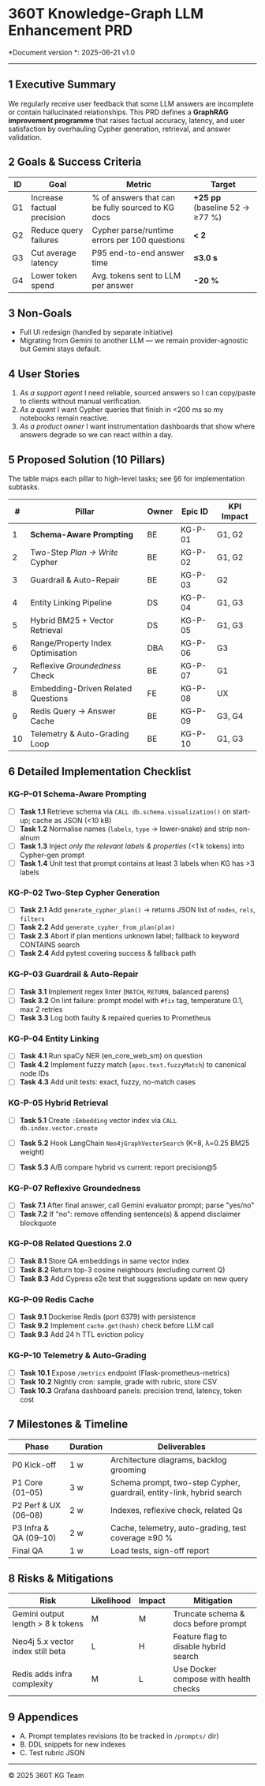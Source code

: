 # 360T Knowledge-Graph LLM Enhancement PRD

*Document version *: 2025-06-21 v1.0

---

## 1  Executive Summary
We regularly receive user feedback that some LLM answers are incomplete or contain hallucinated relationships. This PRD defines a **GraphRAG improvement programme** that raises factual accuracy, latency, and user satisfaction by overhauling Cypher generation, retrieval, and answer validation.

## 2  Goals & Success Criteria
| ID | Goal | Metric | Target |
|----|------|--------|--------|
| G1 | Increase factual precision | % of answers that can be fully sourced to KG docs | **+25 pp** (baseline 52 → ≥77 %) |
| G2 | Reduce query failures | Cypher parse/runtime errors per 100 questions | **< 2** |
| G3 | Cut average latency | P95 end-to-end answer time | **≤3.0 s** |
| G4 | Lower token spend | Avg. tokens sent to LLM per answer | **-20 %** |

## 3  Non-Goals
* Full UI redesign (handled by separate initiative)
* Migrating from Gemini to another LLM — we remain provider-agnostic but Gemini stays default.

## 4  User Stories
1. *As a support agent* I need reliable, sourced answers so I can copy/paste to clients without manual verification.
2. *As a quant* I want Cypher queries that finish in <200 ms so my notebooks remain reactive.
3. *As a product owner* I want instrumentation dashboards that show where answers degrade so we can react within a day.

## 5  Proposed Solution (10 Pillars)
The table maps each pillar to high-level tasks; see §6 for implementation subtasks.

| # | Pillar | Owner | Epic ID | KPI Impact |
|---|--------|-------|---------|------------|
| 1 | **Schema-Aware Prompting** | BE | KG-P-01 | G1, G2 |
| 2 | Two-Step *Plan → Write* Cypher | BE | KG-P-02 | G1, G2 |
| 3 | Guardrail & Auto-Repair | BE | KG-P-03 | G2 |
| 4 | Entity Linking Pipeline | DS | KG-P-04 | G1, G3 |
| 5 | Hybrid BM25 + Vector Retrieval | DS | KG-P-05 | G1, G3 |
| 6 | Range/Property Index Optimisation | DBA | KG-P-06 | G3 |
| 7 | Reflexive *Groundedness* Check | BE | KG-P-07 | G1 |
| 8 | Embedding-Driven Related Questions | FE | KG-P-08 | UX |
| 9 | Redis Query → Answer Cache | BE | KG-P-09 | G3, G4 |
|10 | Telemetry & Auto-Grading Loop | BE | KG-P-10 | G1, G3 |

## 6  Detailed Implementation Checklist

### KG-P-01  Schema-Aware Prompting
- [ ] **Task 1.1** Retrieve schema via `CALL db.schema.visualization()` on start-up; cache as JSON (<10 kB)
- [ ] **Task 1.2** Normalise names (`labels`, `type` → lower-snake) and strip non-alnum
- [ ] **Task 1.3** Inject _only the relevant labels & properties_ (<1 k tokens) into Cypher-gen prompt
- [ ] **Task 1.4** Unit test that prompt contains at least 3 labels when KG has >3 labels

### KG-P-02  Two-Step Cypher Generation
- [ ] **Task 2.1** Add `generate_cypher_plan()` → returns JSON list of `nodes`, `rels`, `filters`
- [ ] **Task 2.2** Add `generate_cypher_from_plan(plan)`
- [ ] **Task 2.3** Abort if plan mentions unknown label; fallback to keyword CONTAINS search
- [ ] **Task 2.4** Add pytest covering success & fallback path

### KG-P-03  Guardrail & Auto-Repair
- [ ] **Task 3.1** Implement regex linter (`MATCH`, `RETURN`, balanced parens)
- [ ] **Task 3.2** On lint failure: prompt model with `#fix` tag, temperature 0.1, max 2 retries
- [ ] **Task 3.3** Log both faulty & repaired queries to Prometheus

### KG-P-04  Entity Linking
- [ ] **Task 4.1** Run spaCy NER (en_core_web_sm) on question
- [ ] **Task 4.2** Implement fuzzy match (`apoc.text.fuzzyMatch`) to canonical node IDs
- [ ] **Task 4.3** Add unit tests: exact, fuzzy, no-match cases

### KG-P-05  Hybrid Retrieval
- [ ] **Task 5.1** Create `:Embedding` vector index via `CALL db.index.vector.create`
- [ ] **Task 5.2** Hook LangChain `Neo4jGraphVectorSearch` (K=8, λ=0.25 BM25 weight)
- [ ] **Task 5.3** A/B compare hybrid vs current: report precision@5


### KG-P-07  Reflexive Groundedness
- [ ] **Task 7.1** After final answer, call Gemini evaluator prompt; parse "yes/no"
- [ ] **Task 7.2** If "no": remove offending sentence(s) & append disclaimer blockquote

### KG-P-08  Related Questions 2.0
- [ ] **Task 8.1** Store QA embeddings in same vector index
- [ ] **Task 8.2** Return top-3 cosine neighbours (excluding current Q)
- [ ] **Task 8.3** Add Cypress e2e test that suggestions update on new query

### KG-P-09  Redis Cache
- [ ] **Task 9.1** Dockerise Redis (port 6379) with persistence
- [ ] **Task 9.2** Implement `cache.get(hash)` check before LLM call
- [ ] **Task 9.3** Add 24 h TTL eviction policy

### KG-P-10  Telemetry & Auto-Grading
- [ ] **Task 10.1** Expose `/metrics` endpoint (Flask-prometheus-metrics)
- [ ] **Task 10.2** Nightly cron: sample, grade with rubric, store CSV
- [ ] **Task 10.3** Grafana dashboard panels: precision trend, latency, token cost

## 7  Milestones & Timeline
| Phase | Duration | Deliverables |
|-------|----------|--------------|
| P0 Kick-off | 1 w | Architecture diagrams, backlog grooming |
| P1 Core (01–05) | 3 w | Schema prompt, two-step Cypher, guardrail, entity-link, hybrid search |
| P2 Perf & UX (06–08) | 2 w | Indexes, reflexive check, related Qs |
| P3 Infra & QA (09–10) | 2 w | Cache, telemetry, auto-grading, test coverage ≥90 % |
| Final QA | 1 w | Load tests, sign-off report |

## 8  Risks & Mitigations
| Risk | Likelihood | Impact | Mitigation |
|------|------------|--------|------------|
| Gemini output length > 8 k tokens | M | M | Truncate schema & docs before prompt |
| Neo4j 5.x vector index still beta | L | H | Feature flag to disable hybrid search |
| Redis adds infra complexity | M | L | Use Docker compose with health checks |

## 9  Appendices
* A. Prompt templates revisions (to be tracked in `/prompts/` dir)
* B. DDL snippets for new indexes
* C. Test rubric JSON

---
© 2025 360T KG Team 